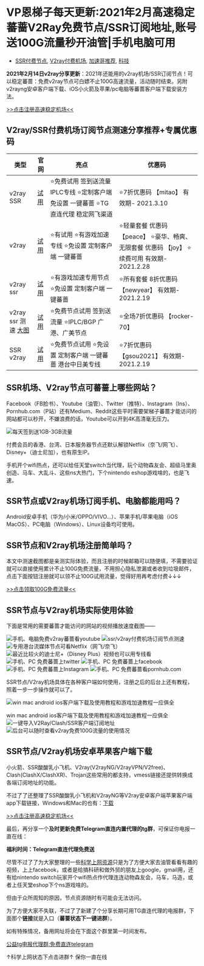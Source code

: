 # VP恩梯子每天更新:2021年2月高速稳定蕃蔷V2Ray免费节点/SSR订阅地址,账号送100G流量秒开油管|手机电脑可用

*   [SSR付费节点](https://www.butnono.com/ssr/ssr-paid-nodes), [V2ray付费机场](https://www.butnono.com/v2ray/v2ray-paid-airports), [加速哥推荐](https://www.butnono.com/speeduper), [科技](https://www.butnono.com/digital)

**2021年2月14日v2ray分享更新**：2021年还能用的v2ray机场/SSR订阅节点！可以稳定蕃蔷：免费v2ray节点可白嫖不止100G高速流量，活动随时结束。另附v2rayng安卓客户端下载、iOS小火箭及苹果/pc电脑等蕃蔷客户端下载安装方法。


[>>点击注册高速稳定机场&lt;&lt;](https://www.butnono.com/go/v2game)




## V2ray/SSR付费机场订阅节点测速分享推荐+专属优惠码


| **类型** | **官网** | **亮点** | **优惠码** |
|-|-|-|-|
| v2ray  SSR | [试用](https://www.butnono.com/go/ssr-iplc) | ⭐️免费试用 签到送流量 IPLC专线  ⭐️定制客户端 免设置 一键蕃蔷  ⭐️TG直连代理 稳定网飞渠道 | ⭐️7折优惠码  【mitao】  有效期-  2021.3.10 |
| v2ray | [试用](https://www.butnono.com/go/v2ray-game2) | ⭐️有试用 ⭐️有游戏加速专线 ⭐️免设置 定制客户端 一键蕃蔷 | ⭐️轻量套餐  优惠码 【peace】  ⭐️豪华、畅爽、无限套餐  优惠码 【joy】  ⭐️续费可用  有效期-  2021.2.28 |
| v2ray  ssr | [试用](https://www.butnono.com/go/v2game) | ⭐️有游戏加速专用节点 ⭐️免设置 定制客户端 一键蕃蔷 | ⭐️所有套餐  8折优惠码  【newyear】  有效期-  2021.2.19 |
| v2ray  ssr  测速  [大图](https://i.loli.net/2021/01/22/br8VCd6KDNOBi1a.png)| [试用](https://www.butnono.com/go/v2iplc) | ⭐️免费节点试用 签到送流量 ⭐️IPLC/BGP 广港、广美节点 | ⭐️全场7折优惠码  【rocker-70】  |
| SSR  v2ray | [试用](https://www.butnono.com/go/ssr-sp) | ⭐️免费节点试用 ⭐️免设置 定制客户端 一键蕃蔷 港台中日美专线 | ⭐️7折优惠码  【gsou2021】 有效期-  2021.2.19 |

## SSR机场、V2ray节点可蕃蔷上哪些网站？

Facebook（FB脸书）、Youtube（油管）、Twitter（推特）、Instagram（Ins）、Pornhub.com（P站）还有Medium、Reddit这些平时需要架梯子蕃蔷才能访问的网站都可以秒开，不嫌浪费的话，Youtube可以开到4K高清毫无压力。

![每天签到送1GB-3GB流量](https://i.loli.net/2020/06/01/W4IVkQCc6TrZgx3.jpg)

付费会员的香港、台湾、日本服务器节点还默认解锁Netflix（奈飞/网飞）、Disney+（迪士尼加），也有原生IP。

手机开个wifi热点，还可以给任天堂switch当代理，玩个动物森友会、超级马里奥创造、马车、大乱斗、这些ns大热门，下个nintendo eshop游戏啥的，也是飞速。

## SSR节点或V2ray机场订阅手机、电脑都能用吗？

Android安卓手机（华为/小米/OPPO/VIVO&#8230;）、苹果手机/苹果电脑（iOS MacOS）、PC电脑（Windows）、Linux设备均可使用。

## SSR节点和V2ray机场注册简单吗？

本文中测速截图都是亲测实际体验，而且注册的时候邮箱可以随便填，不需要验证就可以直接使用累计不止100G免费流量，不用担心隐私泄漏或者收到垃圾邮件，点击下面按钮注册就可以领不止100G试用流量，觉得好用再考虑付费↓↓↓

[>>点击领取100G免费流量&lt;&lt;](https://www.butnono.com/go/free-v2ray)

## SSR节点与V2ray机场实际使用体验

下面是常用的需要蕃蔷才能访问的网站的视频播放速度截图——

![手机、电脑免费v2ray蕃蔷看youtube](https://i.loli.net/2020/06/04/3bIa2psSdGwy4jL.png)
![ssr/v2ray付费机场订阅节点测速](https://i.loli.net/2020/06/29/1Wl54p86zeuMvwB.png)
![专用港台流媒体节点可看Netflix（网飞/奈飞）](https://i.loli.net/2020/06/18/FzKGfAJ5cit4XOj.png)
![最近比较火的迪士尼+（Disney Plus）视频也可以用专线看](https://i.loli.net/2020/06/18/l5bS1G7uPrtIVwR.png)
![手机、PC 免费蕃蔷上twitter](https://i.loli.net/2020/06/01/LA2VzvhU3wZb5ql.png)
![手机、PC 免费蕃蔷上facebook](https://i.loli.net/2020/06/01/3CbgXZ5JfG1VKsH.png)
![手机、PC 免费蕃蔷上Instagram](https://i.loli.net/2020/06/01/PXkop27dJlxgBf3.png)
![手机、PC 免费蕃蔷看pornhub.com](https://i.loli.net/2020/06/01/ef4Z7YBtVQC52oS.png)

SSR节点/V2ray机场具体在各种客户端如何使用，注册之后的后台上还有教程，照着一步一步操作就可以了。

![win mac android ios客户端下载及使用教程和游戏加速教程一应俱全](https://i.loli.net/2021/01/10/dVWH2XDSCYKjtUw.jpg)<figcaption>win mac android ios客户端下载及使用教程和游戏加速教程一应俱全
![一键导入V2Ray/Clash/SSR客户端订阅地址](https://i.loli.net/2020/06/01/QjI3n7CmPlroOTG.png)
![后台可以随时查看v2ray免费100G流量的使用情况](https://i.loli.net/2020/06/01/hdAJkpIy5UlTmVD.png)

## SSR节点/V2ray机场安卓苹果客户端下载

小火箭、SSR酸酸乳小飞机、V2ray(V2rayNG/V2rayVPN/V2free)、Clash(ClashX/ClashXR)、Trojan这些常用的都支持，vmess链接还提供转换成各端订阅地址的功能。

不过了了还整理了SSR酸酸乳小飞机和V2rayNG等V2ray安卓客户端苹果客户端app下载链接，Windows和Mac的也有：[下载](https://www.butnono.com/v2ray-download.html) 


[>>点击注册高速稳定机场&lt;&lt;](https://www.butnono.com/go/v2iplc)

最后，再分享一个**及时更新免费Telegram直连内置代理的tg群**，可保证你电报一直在线：

**福利时间：Telegram直连代理免费送**

尽管不过了了为大家整理的一些[科学上网资源](https://www.butnono.com/freevpn20200313.html)只是为了方便大家去油管看看有趣的视频，上上facebook，或者是给搞科研和做外贸的朋友上google，gmail用，还有给nintendo switch玩家开个wifi热点作代理连连动物森友会，马车，马造，或者上任天堂eshop下个ns游戏啥的。

但由于众所周知的原因，节点资源随时有可能会无法访问。

为了方便大家不失联，不过了了新建了个分享长期可用TG直连代理的电报群，下面那个**链接**就是入口（**蕃蔷状态下一键进群**）。

 如有特殊情况，备用网址将会在下面这个群里第一时间发布。

[公益tg电报代理群:免费直连telegram](https://t.me/freetgpp)

↑科学上网状态下点击进群↑
保你一直在线
